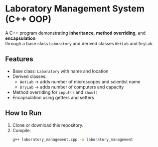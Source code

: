 # Laboratory Management System (C++ OOP)

A C++ program demonstrating **inheritance**, **method overriding**, and **encapsulation**  
through a base class `Laboratory` and derived classes `WetLab` and `DryLab`.

## Features
- Base class: `Laboratory` with name and location
- Derived classes:
  - `WetLab` → adds number of microscopes and scientist name
  - `DryLab` → adds number of computers and capacity
- Method overriding for `input()` and `show()`
- Encapsulation using getters and setters

## How to Run
1. Clone or download this repository.
2. Compile:
   ```bash
   g++ laboratory_management.cpp -o laboratory_management

